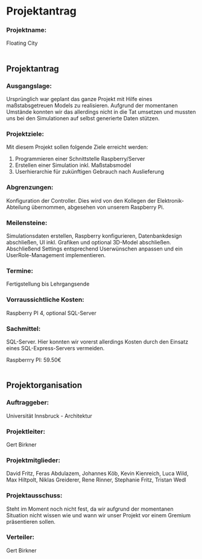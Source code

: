 # **Projektantrag**

### **Projektname:**
Floating City
<br>
<br>

## **Projektantrag**

### **Ausgangslage:**
Ursprünglich war geplant das ganze Projekt mit Hilfe eines maßstabsgetreuen Models zu realisieren. Aufgrund der momentanen Umstände konnten wir das allerdings nicht in die Tat umsetzen und mussten uns bei den Simulationen auf selbst generierte Daten stützen.

### **Projektziele:**
Mit diesem Projekt sollen folgende Ziele erreicht werden:
1. Programmieren einer Schnittstelle Raspberry/Server
2. Erstellen einer Simulation inkl. Maßstabsmodel
3. Userhierarchie für zukünftigen Gebrauch nach Auslieferung

### **Abgrenzungen:**
Konfiguration der Controller. Dies wird von den Kollegen der Elektronik-Abteilung übernommen, abgesehen von unserem Raspberry Pi.

### **Meilensteine:**
Simulationsdaten erstellen, Raspberry konfigurieren, Datenbankdesign abschließen, UI inkl. Grafiken und optional 3D-Model abschließen. Abschließend Settings entsprechend Userwünschen anpassen und ein UserRole-Management implementieren.

### **Termine:**
Fertigstellung bis Lehrgangsende

### **Vorraussichtliche Kosten:**
Raspberry PI 4, optional SQL-Server

### **Sachmittel:**
SQL-Server. Hier konnten wir vorerst allerdings Kosten durch den Einsatz eines SQL-Express-Servers vermeiden.

Raspberrry PI: 59.50€
<br>
<br>
## **Projektorganisation**

### **Auftraggeber:**
Universität Innsbruck - Architektur

### **Projektleiter:**
Gert Birkner

### **Projektmitglieder:**
David Fritz, Feras Abdulazem, Johannes Köb, Kevin Kienreich, Luca Wild, Max Hiltpolt, Niklas Greiderer, Rene Rinner, Stephanie Fritz, Tristan Wedl

### **Projektausschuss:**
Steht im Moment noch nicht fest, da wir aufgrund der momentanen Situation nicht wissen wie und wann wir unser Projekt vor einem Gremium präsentieren sollen.

### **Verteiler:**
Gert Birkner
